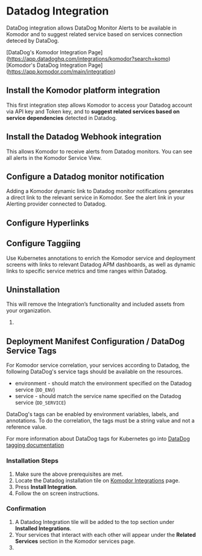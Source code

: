 # Datadog Integration


DataDog integration allows DataDog Monitor Alerts to be available in Komodor and to suggest related service based on services connection deteced by DataDog.

[DataDog's Komodor Integration Page] (https://app.datadoghq.com/integrations/komodor?search=komo)
[Komodor's DataDog  Integration Page] (https://app.komodor.com/main/integration)


## Install the Komodor platform integration
 This first integration step allows Komodor to access your Datadog account via API key and Token key, and to **suggest related services based on service dependencies** detected in Datadog.

## Install the Datadog Webhook integration
 This allows Komodor to receive alerts from Datadog monitors. You can see all alerts in the Komodor Service View.

## Configure a Datadog monitor notification
Adding a Komodor dynamic link to Datadog monitor notifications generates a direct link to the relevant service in Komodor. See the alert link in your Alerting provider connected to Datadog.

## Configure Hyperlinks 

## Configure Taggiing  


Use Kubernetes annotations to enrich the Komodor service and deployment screens with links to relevant Datadog APM dashboards, as well as dynamic links to specific service metrics and time ranges within Datadog.

## Uninstallation
This will remove the Integration’s functionality and included assets from your organization.




1. 



## Deployment Manifest Configuration / DataDog Service Tags


For Komodor service correlation, your services according to Datadog, the following DataDog's service tags should be available on the resources.

- environment - should match the environment specified on the Datadog service (`DD_ENV`)
- service - should match the service name specified on the Datadog service (`DD_SERVICE`)

DataDog's tags can be enabled by environment variables, labels, and annotations.
To do the correlation, the tags must be a string value and not a reference value.

For more information about DataDog tags for Kubernetes go into [DataDog tagging documentation](https://docs.datadoghq.com/getting_started/tagging/unified_service_tagging/?tab=kubernetes)

### Installation Steps

1. Make sure the above prerequisites are met.
1. Locate the Datadog installation tile on [Komodor Integrations](https://app.komodor.com/main/integration) page.
1. Press __Install Integration__.
1. Follow the on screen instructions.

### Confirmation

1. A Datadog Integration tile will be added to the top section under __Installed Integrations__.
1. Your services that interact with each other will appear under the __Related Services__ section in the Komodor services page.
2. 
